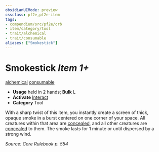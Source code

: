 ```yaml
---
obsidianUIMode: preview
cssclass: pf2e,pf2e-item
tags:
- compendium/src/pf2e/crb
- item/category/tool
- trait/alchemical
- trait/consumable
aliases: ["Smokestick"]
---
```

# Smokestick *Item 1+*  
[alchemical](/rules/traits/alchemical.md)  [consumable](/rules/traits/consumable.md)  

- **Usage** held in 2 hands; **Bulk** L
- **Activate** [Interact](/rules/actions/interact.md)
- **Category** Tool

With a sharp twist of this item, you instantly create a screen of thick, opaque smoke in a burst centered on one corner of your space. All creatures within that area are [concealed](/rules/conditions.md#Concealed), and all other creatures are [concealed](/rules/conditions.md#Concealed) to them. The smoke lasts for 1 minute or until dispersed by a strong wind.

*Source: Core Rulebook p. 554*